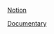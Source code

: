 
[Notion](https://vargasleticia.notion.site/Frontend-I-React-Atividades-Aula-2-213875311dcf4ce3a1010fc808cd54d4)

[Documentary](https://www.youtube.com/watch?v=8pDqJVdNa44)